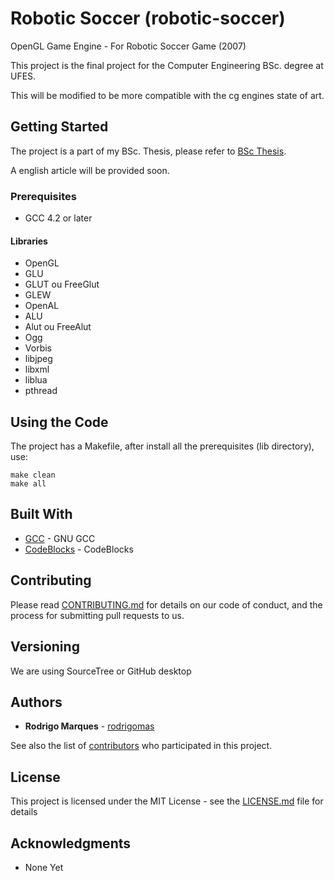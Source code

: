 # Robotic Soccer (robotic-soccer)

OpenGL Game Engine - For Robotic Soccer Game (2007)

This project is the final project for the Computer Engineering BSc. degree at UFES.

This will be modified to be more compatible with the cg engines state of art.

## Getting Started

The project is a part of my BSc. Thesis, please refer to [BSc Thesis](https://github.com/rodrigomas/robotic-soccer/docs/rodrigo-silva-2007-bsc-thesis.pdf).

A english article will be provided soon.

### Prerequisites

- GCC 4.2 or later

#### Libraries

- OpenGL
- GLU
- GLUT ou FreeGlut
- GLEW
- OpenAL
- ALU
- Alut ou FreeAlut
- Ogg
- Vorbis
- libjpeg
- libxml 
- liblua
- pthread

## Using the Code

The project has a Makefile, after install all the prerequisites (lib directory), use:

```
make clean
make all
```

## Built With

* [GCC](https://gcc.gnu.org/) - GNU GCC
* [CodeBlocks](http://www.codeblocks.org/) - CodeBlocks

## Contributing

Please read [CONTRIBUTING.md](CONTRIBUTING.md) for details on our code of conduct, and the process for submitting pull requests to us.

## Versioning
We are using SourceTree or GitHub desktop

## Authors

* **Rodrigo Marques** - [rodrigomas](https://github.com/rodrigomas)

See also the list of [contributors](https://github.com/rodrigomas/robotic-soccer/contributors) who participated in this project.

## License

This project is licensed under the MIT License - see the [LICENSE.md](LICENSE.md) file for details

## Acknowledgments

* None Yet




